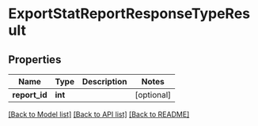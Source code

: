 # ExportStatReportResponseTypeResult

## Properties
Name | Type | Description | Notes
------------ | ------------- | ------------- | -------------
**report_id** | **int** |  | [optional] 

[[Back to Model list]](../README.md#documentation-for-models) [[Back to API list]](../README.md#documentation-for-api-endpoints) [[Back to README]](../README.md)



